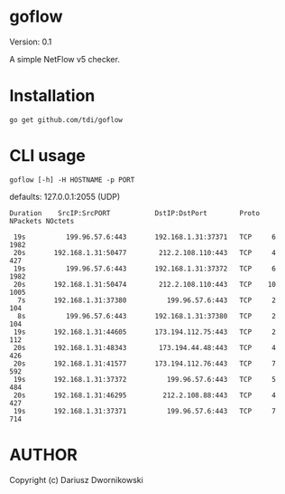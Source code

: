 goflow
======

Version: 0.1

A simple NetFlow v5 checker.

Installation
============

`go get github.com/tdi/goflow`

CLI usage
=========

`goflow [-h] -H HOSTNAME -p PORT`

defaults: 127.0.0.1:2055 (UDP)

    Duration    SrcIP:SrcPORT           DstIP:DstPort        Proto   NPackets NOctets

     19s          199.96.57.6:443       192.168.1.31:37371   TCP     6      1982
     20s       192.168.1.31:50477        212.2.108.110:443   TCP     4       427
     19s          199.96.57.6:443       192.168.1.31:37372   TCP     6      1982
     20s       192.168.1.31:50474        212.2.108.110:443   TCP    10      1005
      7s       192.168.1.31:37380          199.96.57.6:443   TCP     2       104
      8s          199.96.57.6:443       192.168.1.31:37380   TCP     2       104
     19s       192.168.1.31:44605       173.194.112.75:443   TCP     2       112
     20s       192.168.1.31:48343        173.194.44.48:443   TCP     4       426
     20s       192.168.1.31:41577       173.194.112.76:443   TCP     7       592
     19s       192.168.1.31:37372          199.96.57.6:443   TCP     5       484
     20s       192.168.1.31:46295         212.2.108.88:443   TCP     4       427
     19s       192.168.1.31:37371          199.96.57.6:443   TCP     7       714



AUTHOR
======

Copyright (c) Dariusz Dwornikowski




